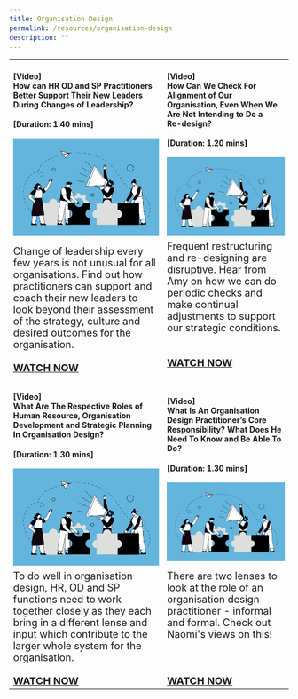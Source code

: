```yaml
---
title: Organisation Design
permalink: /resources/organisation-design
description: ""
---
```

<table><tbody><tr>
<td><h4>[Video]<br>How can HR OD and SP Practitioners Better Support Their New Leaders During Changes of Leadership?</h4><strong>[Duration: 1.40 mins] </strong><br><br>
	<img src="/images/Organisation%20Design.jpg" alt="employee engagement" width="350"></td>
	
<td><h4>[Video]<br>How Can We Check For Alignment of Our Organisation, Even When We Are Not Intending to Do a <br>Re-design?</h4><strong>[Duration: 1.20 mins] </strong><br><br>
	<img src="/images/Organisation%20Design.jpg" alt="employee engagement" width="350"><br></td></tr>
	
<tr>
<td><font size="4">Change of leadership every few years is not unusual for all organisations. Find out how practitioners can support and coach their new leaders to look beyond their assessment of the strategy, culture and desired outcomes for the organisation.<br><br><strong><a href="http://vimeo.com/258724867">WATCH NOW</a></strong></font></td>
	
<td><font size="4">Frequent restructuring and re-designing are disruptive. Hear from Amy on how we can do periodic checks and make continual adjustments to support our strategic conditions.<br><br><br><strong><a href="http://vimeo.com/258724775">WATCH NOW</a></strong></font><br><br></td></tr>
	
<tr>
	
<td><h4>[Video]<br>What Are The Respective Roles of Human Resource, Organisation Development and Strategic Planning In Organisation Design?</h4><strong>[Duration: 1.30 mins] </strong><br><br>
	<img src="/images/Organisation%20Design.jpg" alt="employee engagement" width="350"></td>
	
<td><h4>[Video]<br>What Is An Organisation Design Practitioner’s Core Responsibility? What Does He Need To Know and Be Able To Do? </h4><strong>[Duration: 1.30 mins] </strong><br><br>
	<img src="/images/Organisation%20Design.jpg" alt="employee engagement" width="350"><br></td></tr>
	
<tr>
	
<td><font size="4">To do well in organisation design, HR, OD and SP functions need to work together closely as they each bring in a different lense and input which contribute to the larger whole system for the organisation.<br><br><strong><a href="http://vimeo.com/258724830">WATCH NOW</a></strong></font></td>
	
<td><font size="4">There are two lenses to look at the role of an organisation design practitioner - informal and formal. Check out Naomi's views on this!<br><br><br><br><strong><a href="https://vimeo.com/363214417/fa15029ab9">WATCH NOW</a></strong></font></td></tr>